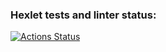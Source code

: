 ### Hexlet tests and linter status:
[![Actions Status](https://github.com/Maxkster/python-project-lvl1/workflows/hexlet-check/badge.svg)](https://github.com/Maxkster/python-project-lvl1/actions)